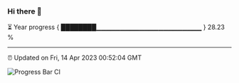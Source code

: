 ### Hi there 👋

⏳ Year progress { ████████▁▁▁▁▁▁▁▁▁▁▁▁▁▁▁▁▁▁▁▁▁▁ } 28.23 %

---

⏰ Updated on Fri, 14 Apr 2023 00:52:04 GMT

![Progress Bar CI](https://github.com/liununu/liununu/workflows/Progress%20Bar%20CI/badge.svg)
